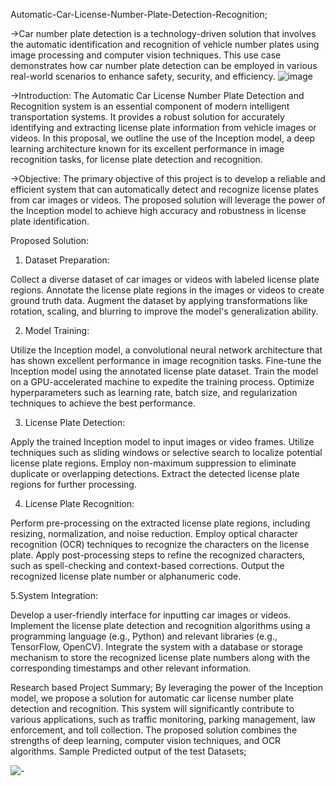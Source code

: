 Automatic-Car-License-Number-Plate-Detection-Recognition;

->Car number plate detection is a technology-driven solution that involves the automatic identification and recognition of vehicle number plates using image processing and computer vision techniques. This use case demonstrates how car number plate detection can be employed in various real-world scenarios to enhance safety, security, and efficiency.
![image](https://github.com/SohelRana-aiub-Pro/Automatic-Car-License-Number-Plate-Detection-Recognition/assets/133596903/4d38cc6a-d978-4caa-8111-98af9c0e4b2f)

->Introduction:
The Automatic Car License Number Plate Detection and Recognition system is an essential component of modern intelligent transportation systems. It provides a robust solution for accurately identifying and extracting license plate information from vehicle images or videos. In this proposal, we outline the use of the Inception model, a deep learning architecture known for its excellent performance in image recognition tasks, for license plate detection and recognition.

->Objective:
The primary objective of this project is to develop a reliable and efficient system that can automatically detect and recognize license plates from car images or videos. The proposed solution will leverage the power of the Inception model to achieve high accuracy and robustness in license plate identification.


Proposed Solution:

1. Dataset Preparation:

Collect a diverse dataset of car images or videos with labeled license plate regions.
Annotate the license plate regions in the images or videos to create ground truth data.
Augment the dataset by applying transformations like rotation, scaling, and blurring to improve the model's generalization ability.

2. Model Training:

Utilize the Inception model, a convolutional neural network architecture that has shown excellent performance in image recognition tasks.
Fine-tune the Inception model using the annotated license plate dataset.
Train the model on a GPU-accelerated machine to expedite the training process.
Optimize hyperparameters such as learning rate, batch size, and regularization techniques to achieve the best performance.

3. License Plate Detection:

Apply the trained Inception model to input images or video frames.
Utilize techniques such as sliding windows or selective search to localize potential license plate regions.
Employ non-maximum suppression to eliminate duplicate or overlapping detections.
Extract the detected license plate regions for further processing.

4. License Plate Recognition:

Perform pre-processing on the extracted license plate regions, including resizing, normalization, and noise reduction.
Employ optical character recognition (OCR) techniques to recognize the characters on the license plate.
Apply post-processing steps to refine the recognized characters, such as spell-checking and context-based corrections.
Output the recognized license plate number or alphanumeric code.

5.System Integration:

Develop a user-friendly interface for inputting car images or videos.
Implement the license plate detection and recognition algorithms using a programming language (e.g., Python) and relevant libraries (e.g., TensorFlow, OpenCV).
Integrate the system with a database or storage mechanism to store the recognized license plate numbers along with the corresponding timestamps and other relevant information.

Research based Project Summary; By leveraging the power of the Inception model, we propose a solution for automatic car license number plate detection and recognition. This system will significantly contribute to various applications, such as traffic monitoring, parking management, law enforcement, and toll collection. The proposed solution combines the strengths of deep learning, computer vision techniques, and OCR algorithms.
Sample Predicted output of the test Datasets;



![-](https://github.com/SohelRana-aiub-Pro/Automatic-Car-License-Number-Plate-Detection-Recognition/assets/133596903/e55b6ce6-bc2f-41c0-8fa5-7f7e67de0496)

